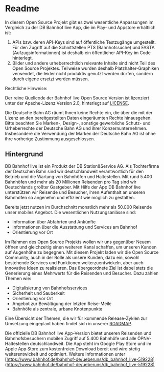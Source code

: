 # Readme

In diesem Open Source Projekt gibt es zwei wesentliche Anpassungen im Vergleich zu der DB Bahnhof live App, die im Play- und Appstore erhältlich ist:

1. APIs bzw. deren API-Keys sind auf öffentliche Testzugänge umgestellt. Für den Zugriff auf die Schnittstellen PTS (Bahnhofssuche) und FASTA (Aufzugsinformationen) ist deshalb ein öffentlicher API-Key im Code hinterlegt.  
2. Bilder und andere urheberrechtlich relevante Inhalte sind nicht Teil des Open Source Projektes. Teilweise wurden deshalb Platzhalter-Graphiken verwendet, die leider nicht produktiv genutzt werden dürfen, sondern durch eigene ersetzt werden müssen.

Rechtliche Hinweise:

Der reine Quellcode der Bahnhof live Open Source Version ist lizenziert unter der Apache-Lizenz Version 2.0, hinterlegt auf [LICENSE](https://github.com/dbbahnhoflive/dbbahnhoflive-android/blob/master/LICENSE).

Die Deutsche Bahn AG räumt Ihnen keine Rechte ein, die über die mit der Lizenz an den bereitgestellten Daten eingeräumten Rechte hinausgehen. Bitte beachten Sie Marken-, Design-, sonstige gewerbliche Schutz- und Urheberrechte der Deutsche Bahn AG und ihrer Konzernunternehmen. Insbesondere die Verwendung der Marken der Deutsche Bahn AG ist ohne ihre vorherige Zustimmung ausgeschlossen.

## Hintergrund

DB Bahnhof live ist ein Produkt der DB Station&Service AG. Als Tochterfirma der Deutschen Bahn sind wir deutschlandweit verantwortlich für den Betrieb und die Wartung von Bahnhöfen und Haltestellen. Mit rund 5.400 Bahnhöfen und mehr als 20 Millionen Reisenden pro Tag sind wir Deutschlands größter Gastgeber. Mit Hilfe der App DB Bahnhof live unterstützen wir Reisende und Besucher, ihren Aufenthalt an unseren Bahnhöfen so angenehm und effizient wie möglich zu gestalten.

Bereits jetzt nutzen im Durchschnitt monatlich mehr als 50.000 Reisende unser mobiles Angebot. Die wesentlichen Nutzungsanlässe sind:

* Information über Abfahrten und Ankünfte
* Informationen über die Ausstattung und Services am Bahnhof
* Orientierung vor Ort

Im Rahmen des Open Source Projekts wollen wir uns gegenüber Neuem öffnen und gleichzeitig einen weiteren Kanal schaffen, um unseren Kunden auf Augenhöhe zu begegnen. Mit diesem Projekt laden wir die Open Source Community, auch in der Rolle als unsere Kunden, dazu ein, sowohl bestehende Services und Funktionen weiterzuentwickeln, aber auch innovative Ideen zu realisieren. Das übergeordnete Ziel ist dabei stets die Generierung eines Mehrwerts für die Reisenden und Besucher. Dazu zählen Themen wie:

* Digitalisierung von Bahnhofsservices
* Sicherheit und Sauberkeit
* Orientierung vor Ort
* Angebot zur Bewältigung der letzten Reise-Meile
* Bahnhöfe als zentrale, urbane Knotenpunkte

Eine Übersicht der Themen, die wir für kommende Release-Zyklen zur Umsetzung eingeplant haben findet sich in unserer [ROADMAP](https://github.com/dbbahnhoflive/dbbahnhoflive-ios/blob/master/ROADMAP.md).

Die offizielle DB Bahnhof live App-Version bietet unseren Reisenden und Bahnhofsbesuchern mobilen Zugriff auf 5.400 Bahnhöfe und alle ÖPNV-Haltestellen deutschlandweit. Die App steht im Google Play Store und im Apple App Store zum kostenfreien Download bereit und wird stetig weiterentwickelt und optimiert. Weitere Informationen unter [https://www.bahnhof.de/bahnhof-de/ueberuns/db_bahnhof_live-519228](https://www.bahnhof.de/bahnhof-de/ueberuns/db_bahnhof_live-519228)
